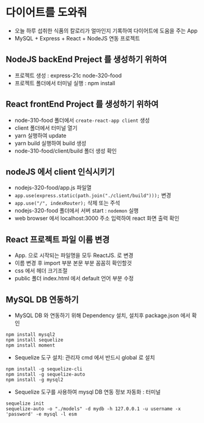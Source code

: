 # 다이어트를 도와줘
* 오늘 하루 섭취한 식품의 칼로리가 얼마인지 기록하여 다이어트에 도움을 주는 App
* MySQL + Express + React + NodeJS 연동 프로젝트

## NodeJS backEnd Preject 를 생성하기 위하여
* 프로젝트 생성 : express-21c node-320-food
* 프로젝트 폴더에서 터미널 실행 : npm install

## React frontEnd Project 를 생성하기 위하여
* node-310-food 폴더에서 ```create-react-app client``` 생성
* client 폴더에서 터미널 열기
* yarn 실행하여 update
* yarn build 실행하여 build 생성
* node-310-food/client/build 폴더 생성 확인

## nodeJS 에서 client 인식시키기
* nodejs-320-food/app.js 파일열
* ```app.use(express.static(path.join("./client/build")));``` 변경
* ```app.use("/", indexRouter);``` 삭제 또는 주석
* nodejs-320-food 폴더에서 서버 start : ```nodemon``` 실행
* web browser 에서 localhost:3000 주소 입력하여 react 화면 출력 확인

## React 프로젝트 파일 이름 변경
* App. 으로 시작되는 파일명을 모두 ReactJS. 로 변경
* 이름 변경 후 import 부분 본문 부분 꼼꼼히 확인할것
* css 에서 헤더 크기조절
* public 폴더 index.html 에서 default 언어 부분 수정

## MySQL DB 연동하기
* MySQL DB 와 연동하기 위해 Dependency 설치, 설치후 package.json 에서 확인
```
npm install mysql2
npm install sequelize
npm install moment
```
* Sequelize 도구 설치: 관리자 cmd 에서 반드시 global 로 설치
```
npm install -g sequelize-cli
npm install -g sequelize-auto
npm install -g mysql2
```
* Sequelize 도구를 사용하여 mysql DB 연동 정보 자동화 : 터미널
```
sequelize init
sequelize-auto -o "./models" -d mydb -h 127.0.0.1 -u username -x 'password' -e mysql -l esm
```